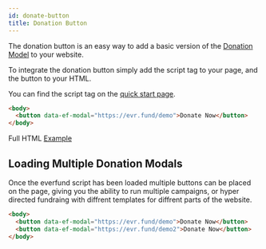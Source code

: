 ```yaml
---
id: donate-button
title: Donation Button
---
```


The donation button is an easy way to add a basic version of the [Donation Model](https://developer.everfund.io/donation-modal) to your website.

To integrate the donation button simply add the script tag to your page, and the button to your HTML.

You can find the script tag on the [quick start page](https://3000-orange-koi-8g010e2m.ws-eu16.gitpod.io/quick-start#install-from-cdn).

```html
<body>
  <button data-ef-modal="https://evr.fund/demo">Donate Now</button>
</body>
```

Full HTML [Example](https://codesandbox.io/s/everfund-donation-button-example-br01y)

## Loading Multiple Donation Modals

Once the everfund script has been loaded multiple buttons can be placed on the page, giving you the ability to run multiple campaigns, or hyper directed fundraing with diffrent templates for diffrent parts of the website.

```html
<body>
  <button data-ef-modal="https://evr.fund/demo">Donate Now</button>
  <button data-ef-modal="https://evr.fund/demo2">Donate Now</button>
</body>
```
